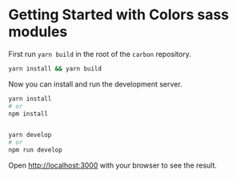 # Getting Started with Colors sass modules

First run `yarn build` in the root of the `carbon` repository.

```sh
yarn install && yarn build
```

Now you can install and run the development server.

```sh
yarn install
# or
npm install


yarn develop
# or
npm run develop
```

Open [http://localhost:3000](http://localhost:3000) with your browser to see the
result.